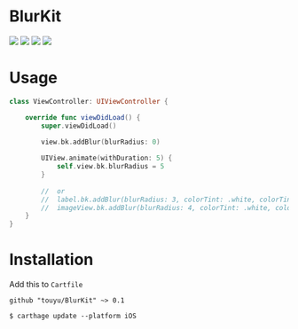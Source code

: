 # BlurKit
<a href="https://github.com/Carthage/Carthage/"><img src="https://img.shields.io/badge/Carthage-compatible-4BC51D.svg?style=flat"></a>
<img src="https://img.shields.io/badge/platforms-iOS-lightgrey.svg">
<img src="https://img.shields.io/badge/language-Swift%204.2-orange.svg">
<img src="https://img.shields.io/badge/license-MIT-blue.svg">

# Usage
```swift
class ViewController: UIViewController {

    override func viewDidLoad() {
        super.viewDidLoad()
        
        view.bk.addBlur(blurRadius: 0)

        UIView.animate(withDuration: 5) {
            self.view.bk.blurRadius = 5
        }
        
        //  or
        //  label.bk.addBlur(blurRadius: 3, colorTint: .white, colorTintAlpha: 0.4)
        //  imageView.bk.addBlur(blurRadius: 4, colorTint: .white, colorTintAlpha: 0.2)
    }
}
```

# Installation
Add this to `Cartfile`
```
github "touyu/BlurKit" ~> 0.1
```
```
$ carthage update --platform iOS
```
